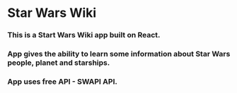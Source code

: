 # Star Wars Wiki

### This is a Start Wars Wiki app built on React. 
### App gives the ability to learn some information about Star Wars people, planet and starships.
### App uses free API - SWAPI API.
